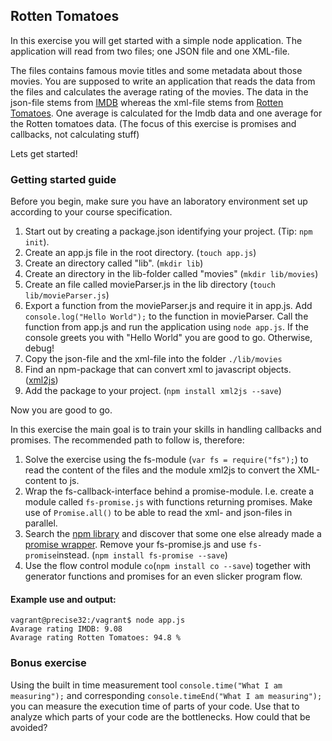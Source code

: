 ## Rotten Tomatoes
In this exercise you will get started with a simple node application. The application will read from two files; one JSON file and one XML-file.

The files contains famous movie titles and some metadata about those movies. You are supposed to write an application that reads the data from the files and calculates the average rating of the movies. The data in the json-file stems from [IMDB](http://www.imdb.com/) whereas the xml-file stems from [Rotten Tomatoes](http://www.rottentomatoes.com/). One average is calculated for the Imdb data and one average for the Rotten tomatoes data. (The focus of this exercise is promises and callbacks, not calculating stuff)

Lets get started!

### Getting started guide
Before you begin, make sure you have an laboratory environment set up according to your course specification.

1. Start out by creating a package.json identifying your project. (Tip: `npm init`).
2. Create an app.js file in the root directory. (`touch app.js`)
3. Create an directory called "lib". (`mkdir lib`)
4. Create an directory in the lib-folder called "movies" (`mkdir lib/movies`)
5. Create an file called movieParser.js  in the lib directory (`touch lib/movieParser.js`)
6. Export a function from the movieParser.js and require it in app.js. Add `console.log("Hello World");` to the function in movieParser. Call the function from app.js and run the application using `node app.js`. If the console greets you with "Hello World" you are good to go. Otherwise, debug!
7. Copy the json-file and the xml-file into the folder `./lib/movies`
8. Find an npm-package that can convert xml to javascript objects. ([xml2js](https://www.npmjs.com/package/xml2js))
9. Add the package to your project. (`npm install xml2js --save`)

Now you are good to go.

In this exercise the main goal is to train your skills in handling callbacks and promises. The recommended path to follow is, therefore:
1. Solve the exercise using the fs-module (`var fs = require("fs");`) to read the content of the files and the module xml2js to convert the XML-content to js.
2. Wrap the fs-callback-interface behind a promise-module. I.e. create a module called `fs-promise.js` with functions returning promises. Make use of `Promise.all()` to be able to read the xml- and json-files in parallel.
3. Search the [npm library](https://www.npmjs.com/search?q=fs+promise) and discover that some one else already made a [promise wrapper](https://www.npmjs.com/package/fs-promise). Remove your fs-promise.js and use `fs-promise`instead. (`npm install fs-promise --save`)
4. Use the flow control module `co`(`npm install co --save`) together with generator functions and promises for an even slicker program flow.

#### Example use and output:
```shell
vagrant@precise32:/vagrant$ node app.js
Avarage rating IMDB: 9.08
Avarage rating Rotten Tomatoes: 94.8 %
```

### Bonus exercise
Using the built in time measurement tool `console.time("What I am measuring");` and corresponding `console.timeEnd("What I am measuring");` you can measure the execution time of parts of your code. Use that to analyze which parts of your code are the bottlenecks. How could that be avoided?
